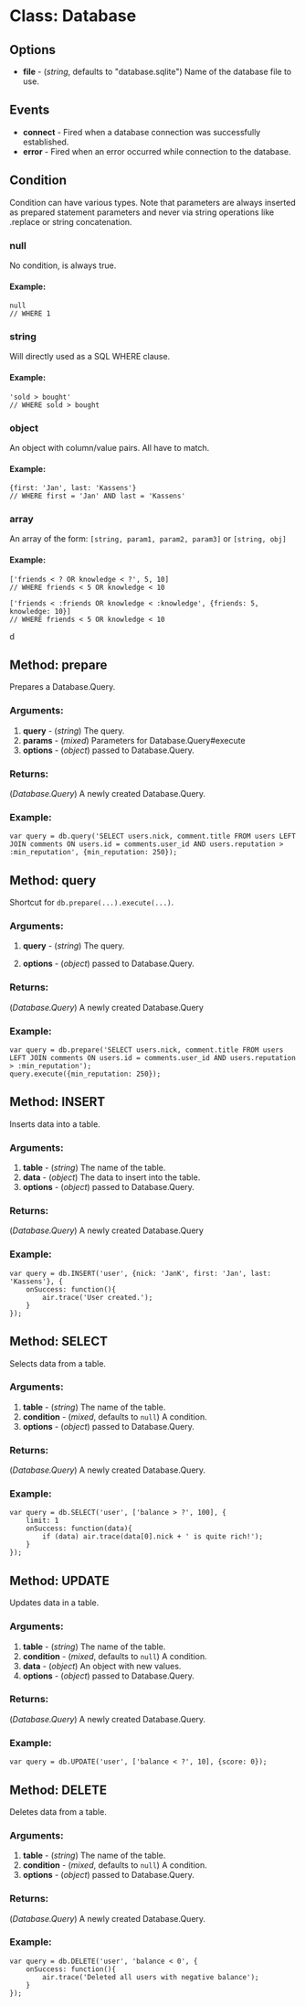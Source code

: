 Class: Database
===============

Options
-------

* **file** - (*string*, defaults to "database.sqlite") Name of the database file to use.



Events
------

* **connect** - Fired when a database connection was successfully established.
* **error** - Fired when an error occurred while connection to the database.



Condition
---------

Condition can have various types. Note that parameters are always inserted as prepared statement parameters and never via string operations like .replace or string concatenation.

### null
No condition, is always true.

#### Example:
	null
	// WHERE 1

### string
Will directly used as a SQL WHERE clause.

#### Example:
	'sold > bought'
	// WHERE sold > bought

### object
An object with column/value pairs. All have to match.

#### Example:
	{first: 'Jan', last: 'Kassens'}
	// WHERE first = 'Jan' AND last = 'Kassens'

### array
An array of the form: `[string, param1, param2, param3]` or `[string, obj]`

#### Example:
	['friends < ? OR knowledge < ?', 5, 10]
	// WHERE friends < 5 OR knowledge < 10

	['friends < :friends OR knowledge < :knowledge', {friends: 5, knowledge: 10}]
	// WHERE friends < 5 OR knowledge < 10

d


Method: prepare
---------------

Prepares a Database.Query.

### Arguments:
1. **query** - (*string*) The query.
2. **params** - (*mixed*) Parameters for Database.Query#execute
2. **options** - (*object*) passed to Database.Query.

### Returns:
(*Database.Query*) A newly created Database.Query.

### Example:
	var query = db.query('SELECT users.nick, comment.title FROM users LEFT JOIN comments ON users.id = comments.user_id AND users.reputation > :min_reputation', {min_reputation: 250});



Method: query
-------------

Shortcut for `db.prepare(...).execute(...)`.

### Arguments:
1. **query** - (*string*) The query.

2. **options** - (*object*) passed to Database.Query.

### Returns:
(*Database.Query*) A newly created Database.Query

### Example:
	var query = db.prepare('SELECT users.nick, comment.title FROM users LEFT JOIN comments ON users.id = comments.user_id AND users.reputation > :min_reputation');
	query.execute({min_reputation: 250});



Method: INSERT
--------------

Inserts data into a table.

### Arguments:
1. **table** - (*string*) The name of the table.
2. **data** - (*object*) The data to insert into the table.
3. **options** - (*object*) passed to Database.Query.

### Returns:
(*Database.Query*) A newly created Database.Query

### Example:
	var query = db.INSERT('user', {nick: 'JanK', first: 'Jan', last: 'Kassens'}, {
		onSuccess: function(){
			air.trace('User created.');
		}
	});



Method: SELECT
--------------

Selects data from a table.

### Arguments:
1. **table** - (*string*) The name of the table.
2. **condition** - (*mixed*, defaults to `null`) A condition.
3. **options** - (*object*) passed to Database.Query.

### Returns:
(*Database.Query*) A newly created Database.Query.

### Example:
	var query = db.SELECT('user', ['balance > ?', 100], {
		limit: 1
		onSuccess: function(data){
			if (data) air.trace(data[0].nick + ' is quite rich!');
		}
	});



Method: UPDATE
--------------

Updates data in a table.

### Arguments:
1. **table** - (*string*) The name of the table.
2. **condition** - (*mixed*, defaults to `null`) A condition.
3. **data** - (*object*) An object with new values.
4. **options** - (*object*) passed to Database.Query.

### Returns:
(*Database.Query*) A newly created Database.Query.

### Example:
	var query = db.UPDATE('user', ['balance < ?', 10], {score: 0});



Method: DELETE
--------------

Deletes data from a table.

### Arguments:
1. **table** - (*string*) The name of the table.
2. **condition** - (*mixed*, defaults to `null`) A condition.
3. **options** - (*object*) passed to Database.Query.

### Returns:
(*Database.Query*) A newly created Database.Query.

### Example:
	var query = db.DELETE('user', 'balance < 0', {
		onSuccess: function(){
			air.trace('Deleted all users with negative balance');
		}
	});
